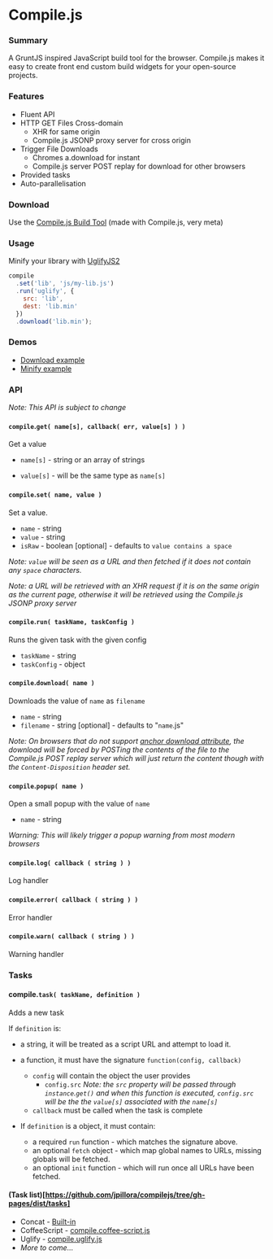Compile.js
=========

### Summary

A GruntJS inspired JavaScript build tool for the browser.
Compile.js makes it easy to create front end custom build widgets for your open-source projects.

### Features

* Fluent API
* HTTP GET Files Cross-domain
  * XHR for same origin
  * Compile.js JSONP proxy server for cross origin
* Trigger File Downloads
  * Chromes a.download for instant
  * Compile.js server POST replay for download for other browsers
* Provided tasks
* Auto-parallelisation

### Download

Use the [Compile.js Build Tool](http://jpillora.com/compilejs/builder/index.html) (made with Compile.js, very meta)

### Usage

Minify your library with [UglifyJS2](https://github.com/mishoo/UglifyJS2)

``` javascript
compile
  .set('lib', 'js/my-lib.js')
  .run('uglify', {
    src: 'lib',
    dest: 'lib.min'
  })
  .download('lib.min');
```

### Demos

* [Download example](http://jpillora.com/compilejs/example/download.html)
* [Minify example](http://jpillora.com/compilejs/example/uglify.html)

### API

*Note: This API is subject to change*

#### `compile`.`get( name[s], callback( err, value[s] ) )`

Get a value

* `name[s]` - string or an array of strings

* `value[s]` - will be the same type as `name[s]`

#### `compile`.`set( name, value )`

Set a value.

* `name` - string
* `value` - string
* `isRaw` - boolean [optional] - defaults to `value contains a space`

*Note: `value` will be seen as a URL and then fetched if
it does not contain any `space` characters.*

*Note: a URL will be retrieved with an XHR request if it is on the same origin as the current page, otherwise it will be retrieved using the Compile.js JSONP proxy server*

#### `compile`.`run( taskName, taskConfig )`

Runs the given task with the given config

* `taskName` - string
* `taskConfig` - object

#### `compile`.`download( name )`

Downloads the value of `name` as `filename`

* `name` - string
* `filename` - string [optional] - defaults to "`name`.js"

*Note: On browsers that do not support [anchor download attribute](http://caniuse.com/download), the download
will be forced by POSTing the contents of the file to the Compile.js POST replay server which
will just return the content though with the `Content-Disposition` header set.*

#### `compile`.`popup( name )`

Open a small popup with the value of `name`

* `name` - string

*Warning: This will likely trigger a popup warning from most modern browsers*

#### `compile`.`log( callback ( string ) )`

Log handler

#### `compile`.`error( callback ( string ) )`

Error handler

#### `compile`.`warn( callback ( string ) )`

Warning handler

### Tasks

#### compile.`task( taskName, definition )`

Adds a new task

If `definition` is:

* a string, it will be treated as a script URL and attempt to load it.
* a function, it must have the signature `function(config, callback)`
  * `config` will contain the object the user provides
      * `config.src` *Note: the `src` property will be passed through `instance`.`get()` and
         when this function is executed, `config.src` will be the the `value[s]`
         associated with the `name[s]`*
  * `callback` must be called when the task is complete

* If `definition` is a object, it must contain:
  * a required `run` function - which matches the signature above.
  * an optional `fetch` object - which map global names to URLs, missing globals will be fetched.
  * an optional `init` function - which will run once all URLs have been fetched.

#### (Task list)[https://github.com/jpillora/compilejs/tree/gh-pages/dist/tasks]

* Concat - [Built-in](https://github.com/jpillora/compilejs/blob/gh-pages/src/compile.coffee#L236)
* CoffeeScript - [compile.coffee-script.js](https://github.com/jpillora/compilejs/tree/gh-pages/dist/tasks/compile.coffee-script.js)
* Uglify - [compile.uglify.js](https://github.com/jpillora/compilejs/tree/gh-pages/dist/tasks/compile.coffee-script.js)
* *More to come...*







